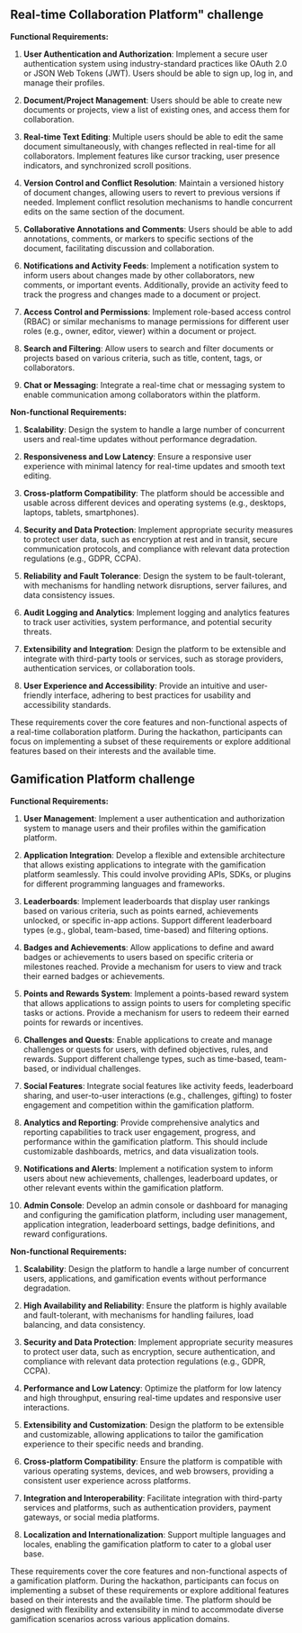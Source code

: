 ## Real-time Collaboration Platform" challenge

**Functional Requirements:**

1. **User Authentication and Authorization**: Implement a secure user authentication system using industry-standard practices like OAuth 2.0 or JSON Web Tokens (JWT). Users should be able to sign up, log in, and manage their profiles.

2. **Document/Project Management**: Users should be able to create new documents or projects, view a list of existing ones, and access them for collaboration.

3. **Real-time Text Editing**: Multiple users should be able to edit the same document simultaneously, with changes reflected in real-time for all collaborators. Implement features like cursor tracking, user presence indicators, and synchronized scroll positions.

4. **Version Control and Conflict Resolution**: Maintain a versioned history of document changes, allowing users to revert to previous versions if needed. Implement conflict resolution mechanisms to handle concurrent edits on the same section of the document.

5. **Collaborative Annotations and Comments**: Users should be able to add annotations, comments, or markers to specific sections of the document, facilitating discussion and collaboration.

6. **Notifications and Activity Feeds**: Implement a notification system to inform users about changes made by other collaborators, new comments, or important events. Additionally, provide an activity feed to track the progress and changes made to a document or project.

7. **Access Control and Permissions**: Implement role-based access control (RBAC) or similar mechanisms to manage permissions for different user roles (e.g., owner, editor, viewer) within a document or project.

8. **Search and Filtering**: Allow users to search and filter documents or projects based on various criteria, such as title, content, tags, or collaborators.

9. **Chat or Messaging**: Integrate a real-time chat or messaging system to enable communication among collaborators within the platform.

**Non-functional Requirements:**

1. **Scalability**: Design the system to handle a large number of concurrent users and real-time updates without performance degradation.

2. **Responsiveness and Low Latency**: Ensure a responsive user experience with minimal latency for real-time updates and smooth text editing.

3. **Cross-platform Compatibility**: The platform should be accessible and usable across different devices and operating systems (e.g., desktops, laptops, tablets, smartphones).

4. **Security and Data Protection**: Implement appropriate security measures to protect user data, such as encryption at rest and in transit, secure communication protocols, and compliance with relevant data protection regulations (e.g., GDPR, CCPA).

5. **Reliability and Fault Tolerance**: Design the system to be fault-tolerant, with mechanisms for handling network disruptions, server failures, and data consistency issues.

6. **Audit Logging and Analytics**: Implement logging and analytics features to track user activities, system performance, and potential security threats.

7. **Extensibility and Integration**: Design the platform to be extensible and integrate with third-party tools or services, such as storage providers, authentication services, or collaboration tools.

8. **User Experience and Accessibility**: Provide an intuitive and user-friendly interface, adhering to best practices for usability and accessibility standards.

These requirements cover the core features and non-functional aspects of a real-time collaboration platform. During the hackathon, participants can focus on implementing a subset of these requirements or explore additional features based on their interests and the available time.

## Gamification Platform challenge

**Functional Requirements:**

1. **User Management**: Implement a user authentication and authorization system to manage users and their profiles within the gamification platform.

2. **Application Integration**: Develop a flexible and extensible architecture that allows existing applications to integrate with the gamification platform seamlessly. This could involve providing APIs, SDKs, or plugins for different programming languages and frameworks.

3. **Leaderboards**: Implement leaderboards that display user rankings based on various criteria, such as points earned, achievements unlocked, or specific in-app actions. Support different leaderboard types (e.g., global, team-based, time-based) and filtering options.

4. **Badges and Achievements**: Allow applications to define and award badges or achievements to users based on specific criteria or milestones reached. Provide a mechanism for users to view and track their earned badges or achievements.

5. **Points and Rewards System**: Implement a points-based reward system that allows applications to assign points to users for completing specific tasks or actions. Provide a mechanism for users to redeem their earned points for rewards or incentives.

6. **Challenges and Quests**: Enable applications to create and manage challenges or quests for users, with defined objectives, rules, and rewards. Support different challenge types, such as time-based, team-based, or individual challenges.

7. **Social Features**: Integrate social features like activity feeds, leaderboard sharing, and user-to-user interactions (e.g., challenges, gifting) to foster engagement and competition within the gamification platform.

8. **Analytics and Reporting**: Provide comprehensive analytics and reporting capabilities to track user engagement, progress, and performance within the gamification platform. This should include customizable dashboards, metrics, and data visualization tools.

9. **Notifications and Alerts**: Implement a notification system to inform users about new achievements, challenges, leaderboard updates, or other relevant events within the gamification platform.

10. **Admin Console**: Develop an admin console or dashboard for managing and configuring the gamification platform, including user management, application integration, leaderboard settings, badge definitions, and reward configurations.

**Non-functional Requirements:**

1. **Scalability**: Design the platform to handle a large number of concurrent users, applications, and gamification events without performance degradation.

2. **High Availability and Reliability**: Ensure the platform is highly available and fault-tolerant, with mechanisms for handling failures, load balancing, and data consistency.

3. **Security and Data Protection**: Implement appropriate security measures to protect user data, such as encryption, secure authentication, and compliance with relevant data protection regulations (e.g., GDPR, CCPA).

4. **Performance and Low Latency**: Optimize the platform for low latency and high throughput, ensuring real-time updates and responsive user interactions.

5. **Extensibility and Customization**: Design the platform to be extensible and customizable, allowing applications to tailor the gamification experience to their specific needs and branding.

6. **Cross-platform Compatibility**: Ensure the platform is compatible with various operating systems, devices, and web browsers, providing a consistent user experience across platforms.

7. **Integration and Interoperability**: Facilitate integration with third-party services and platforms, such as authentication providers, payment gateways, or social media platforms.

8. **Localization and Internationalization**: Support multiple languages and locales, enabling the gamification platform to cater to a global user base.

These requirements cover the core features and non-functional aspects of a gamification platform. During the hackathon, participants can focus on implementing a subset of these requirements or explore additional features based on their interests and the available time. The platform should be designed with flexibility and extensibility in mind to accommodate diverse gamification scenarios across various application domains.
